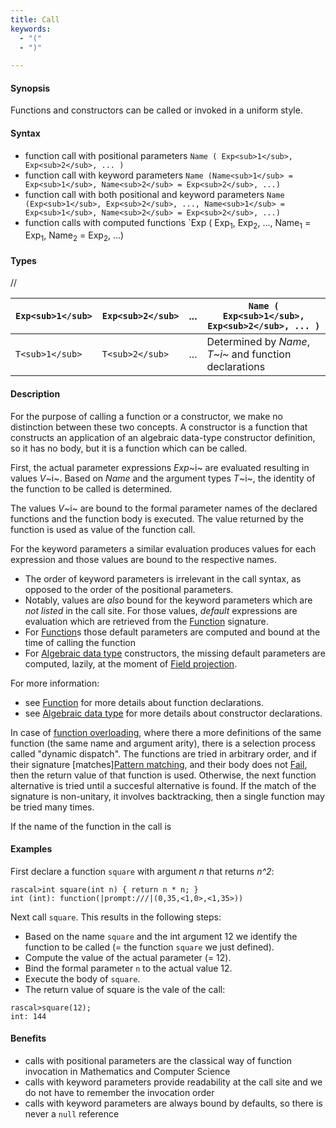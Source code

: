 ```yaml
---
title: Call
keywords:
  - "("
  - ")"

---
```


#### Synopsis

Functions and constructors can be called or invoked in a uniform style.

#### Syntax

* function call with positional parameters `Name ( Exp<sub>1</sub>, Exp<sub>2</sub>, ... )`
* function call with keyword parameters `Name (Name<sub>1</sub> = Exp<sub>1</sub>, Name<sub>2</sub> = Exp<sub>2</sub>, ...)`
* function call with both positional and keyword parameters `Name (Exp<sub>1</sub>, Exp<sub>2</sub>, ..., Name<sub>1</sub> = Exp<sub>1</sub>, Name<sub>2</sub> = Exp<sub>2</sub>, ...)`
* function calls with computed functions `Exp ( Exp<sub>1</sub>, Exp<sub>2</sub>, ..., Name<sub>1</sub> = Exp<sub>1</sub>, Name<sub>2</sub> = Exp<sub>2</sub>, ...) 

#### Types

//

| `Exp<sub>1</sub>`  | `Exp<sub>2</sub>` | ... | `Name ( Exp<sub>1</sub>, Exp<sub>2</sub>, ... )`  |
| --- | --- | --- | --- |
| `T<sub>1</sub>`    | `T<sub>2</sub>`   | ... | Determined by _Name_, _T~i~_ and function declarations  |


#### Description

For the purpose of calling a function or a constructor, we make no distinction between these two concepts.
A constructor is a function that constructs an application of an algebraic data-type constructor definition,
so it has no body, but it is a function which can be called.

First, the actual parameter expressions _Exp_~i~ are evaluated resulting in values _V_~i~.
Based on _Name_ and the argument types _T_~i~, the identity of the function to be called is determined.

The values _V_~i~ are bound to the formal parameter names of the 
declared functions and the function body is executed.
The value returned by the function is used as value of the function call.

For the keyword parameters a similar evaluation produces values for each expression and those values
are bound to the respective names. 
* The order of keyword parameters is irrelevant in the call syntax, as opposed to the order of the positional parameters. 
* Notably, values are _also_ bound for the keyword parameters which are _not listed_ in the call site. For those values, _default_ expressions are evaluation which are retrieved from the [Function](../../../Rascal/Declarations/Function) signature. 
* For [Function](../../../Rascal/Declarations/Function)s those default parameters are computed and bound at the time of calling the function
* For [Algebraic data type](../../../Rascal/Declarations/AlgebraicDataType) constructors, the missing default parameters are computed, lazily, at the moment of [Field projection](../../../Rascal/Expressions/Operators/FieldProjection).

For more information:
* see [Function](../../../Rascal/Declarations/Function) for more details about function declarations.
* see [Algebraic data type](../../../Rascal/Declarations/AlgebraicDataType) for more details about constructor declarations.

In case of [function overloading](../../../Rascal/Declarations/Function), where there a more definitions of the same function (the same name and argument arity), there is a selection process called "dynamic dispatch". The functions are tried in arbitrary order,
and if their signature [matches][Pattern matching](../../..//RascalConcepts/PatternMatching), and their body does not [Fail](../../../Rascal/Statements/Fail), then the return value of that function is used. Otherwise, the next function alternative is tried until a succesful alternative is found. 
If the match of the signature is non-unitary, it involves backtracking, then a single function
may be tried many times.

If the name of the function in the call is

#### Examples

First declare a function `square` with argument _n_ that returns _n^2_:

```rascal-shell
rascal>int square(int n) { return n * n; }
int (int): function(|prompt:///|(0,35,<1,0>,<1,35>))
```

Next call `square`. This results in the following steps:

* Based on the name `square` and the int argument 12 we identify the function to be called
  (= the function `square` we just defined).
* Compute the value of the actual parameter (= 12).
* Bind the formal parameter `n` to the actual value 12.
* Execute the body of `square`.
* The return value of square is the vale of the call:


```rascal-shell
rascal>square(12);
int: 144
```

#### Benefits

* calls with positional parameters are the classical way of function invocation in Mathematics and Computer Science
* calls with keyword parameters provide readability at the call site and we do not have to remember the invocation order
* calls with keyword parameters are always bound by defaults, so there is never a `null` reference



